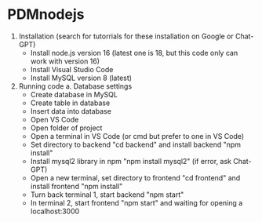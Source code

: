 # PDMnodejs

1. Installation (search for tutorrials for these installation on Google or Chat-GPT)
   - Install node.js version 16 (latest one is 18, but this code only can work with version 16)
   - Install Visual Studio Code
   - Install MySQL version 8 (latest)
3. Running code
   a. Database settings
   - Create database in MySQL
   - Create table in database
   - Insert data into database
   - Open VS Code
   - Open folder of project
   - Open a terminal in VS Code (or cmd but prefer to one in VS Code)
   - Set directory to backend "cd backend" and install backend "npm install"
   - Install mysql2 library in npm "npm install mysql2" (if error, ask Chat-GPT)
   - Open a new terminal, set directory to frontend "cd frontend" and install frontend "npm install"
   - Turn back terminal 1, start backend "npm start"
   - In terminal 2, start frontend "npm start" and waiting for opening a localhost:3000
